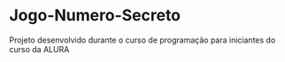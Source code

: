 # Jogo-Numero-Secreto
 Projeto desenvolvido durante o curso de programação para iniciantes do curso da ALURA
